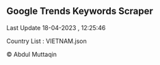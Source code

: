 

## Google Trends Keywords Scraper 
 
Last Update 18-04-2023 , 12:25:46

Country List :
VIETNAM.json



© Abdul Muttaqin 
